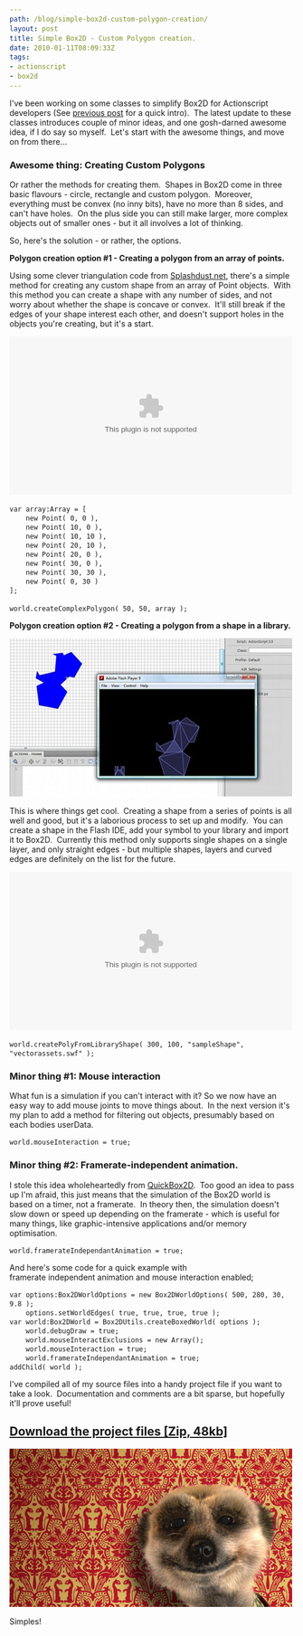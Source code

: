 ```yaml
---
path: /blog/simple-box2d-custom-polygon-creation/
layout: post
title: Simple Box2D - Custom Polygon creation.
date: 2010-01-11T08:09:33Z
tags:
- actionscript
- box2d
---
```


I've been working on some classes to simplify Box2D for Actionscript developers (See [previous post](http://www.psyked.co.uk/actionscript/simplifying-box2das3.htm) for a quick intro).  The latest update to these classes introduces couple of minor ideas, and one gosh-darned awesome idea, if I do say so myself.  Let's start with the awesome things, and move on from there...

### Awesome thing: Creating Custom Polygons

Or rather the methods for creating them.  Shapes in Box2D come in three basic flavours - circle, rectangle and custom polygon.  Moreover, everything must be convex (no inny bits), have no more than 8 sides, and can't have holes.  On the plus side you can still make larger, more complex objects out of smaller ones - but it all involves a lot of thinking.

So, here's the solution - or rather, the options.

**Polygon creation option #1 - Creating a polygon from an array of points.**

Using some clever triangulation code from [Splashdust.net](http://www.splashdust.net/2009/10/box2d-mouse-drawing-now-with-ear-clipping/), there's a simple method for creating any custom shape from an array of Point objects.  With this method you can create a shape with any number of sides, and not worry about whether the shape is concave or convex.  It'll still break if the edges of your shape interest each other, and doesn't support holes in the objects you're creating, but it's a start.

<object width="500" height="280">
<param name="movie" value="/content/images/2010/01/ComplexPolygonExample.swf">
<embed src="/content/images/2010/01/ComplexPolygonExample.swf" width="500" height="280">
</embed>
</object>

    var array:Array = [ 
        new Point( 0, 0 ), 
        new Point( 10, 0 ),
        new Point( 10, 10 ), 
        new Point( 20, 10 ), 
        new Point( 20, 0 ), 
        new Point( 30, 0 ), 
        new Point( 30, 30 ), 
        new Point( 0, 30 ) 
    ];

    world.createComplexPolygon( 50, 50, array );

**Polygon creation option #2 - Creating a polygon from a shape in a library.**

**[![flashshapedemo](flashshapedemo.jpg)](flashshapedemo.jpg)**

This is where things get cool.  Creating a shape from a series of points is all well and good, but it's a laborious process to set up and modify.  You can create a shape in the Flash IDE, add your symbol to your library and import it to Box2D.  Currently this method only supports single shapes on a single layer, and only straight edges - but multiple shapes, layers and curved edges are definitely on the list for the future.

<object width="500" height="280">
<param name="movie" value="/content/images/2010/01/LibraryShapeExample.swf">
<embed src="/content/images/2010/01/LibraryShapeExample.swf" width="500" height="280">
</embed>
</object>

    world.createPolyFromLibraryShape( 300, 100, "sampleShape", "vectorassets.swf" );

### Minor thing #1: Mouse interaction

What fun is a simulation if you can't interact with it? So we now have an easy way to add mouse joints to move things about.  In the next version it's my plan to add a method for filtering out objects, presumably based on each bodies userData.

    world.mouseInteraction = true;

### Minor thing #2: Framerate-independent animation.

I stole this idea wholeheartedly from [QuickBox2D](http://actionsnippet.com/?p=1471).  Too good an idea to pass up I'm afraid, this just means that the simulation of the Box2D world is based on a timer, not a framerate.  In theory then, the simulation doesn't slow down or speed up depending on the framerate - which is useful for many things, like graphic-intensive applications and/or memory optimisation.

    world.framerateIndependantAnimation = true;

And here's some code for a quick example with framerate independent animation and mouse interaction enabled;

    var options:Box2DWorldOptions = new Box2DWorldOptions( 500, 280, 30, 9.8 );
        options.setWorldEdges( true, true, true, true );
    var world:Box2DWorld = Box2DUtils.createBoxedWorld( options );
        world.debugDraw = true;
        world.mouseInteractExclusions = new Array();
        world.mouseInteraction = true;
        world.framerateIndependantAnimation = true;
    addChild( world );

I've compiled all of my source files into a handy project file if you want to take a look.  Documentation and comments are a bit sparse, but hopefully it'll prove useful!

## [Download the project files \[Zip, 48kb\]](/content/images/2010/01/box2dutils.zip)

[![simples](simples.jpg)](simples.jpg)

Simples!